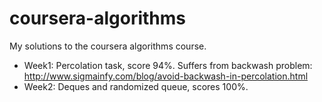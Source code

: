 # coursera-algorithms

My solutions to the coursera algorithms course.

* Week1: Percolation task, score 94%. Suffers from backwash problem: http://www.sigmainfy.com/blog/avoid-backwash-in-percolation.html
* Week2: Deques and randomized queue, scores 100%.
